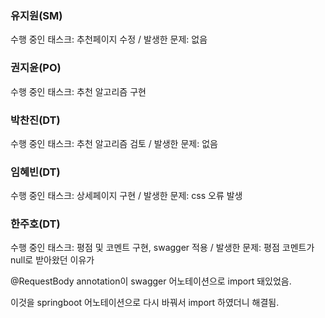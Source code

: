 ### 유지원(SM)
수행 중인 태스크: 추천페이지 수정 / 발생한 문제: 없음
### 권지윤(PO)
수행 중인 태스크: 추천 알고리즘 구현
### 박찬진(DT)
수행 중인 태스크: 추천 알고리즘 검토 / 발생한 문제: 없음
### 임혜빈(DT)
수행 중인 태스크: 상세페이지 구현 / 발생한 문제: css 오류 발생
### 한주호(DT)
수행 중인 태스크: 평점 및 코멘트 구현, swagger 적용 / 발생한 문제: 평점 코멘트가 null로 받아왔던 이유가 

@RequestBody annotation이 swagger 어노테이션으로 import 돼있었음.

이것을 springboot 어노테이션으로 다시 바꿔서 import 하였더니 해결됨.
